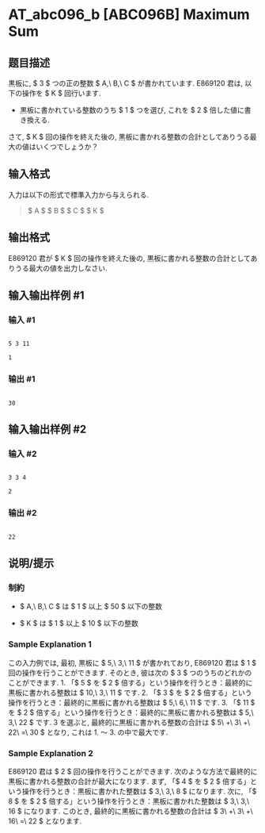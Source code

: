 # AT_abc096_b [ABC096B] Maximum Sum

## 题目描述

[problemUrl]: https://atcoder.jp/contests/abc096/tasks/abc096_b

黒板に, $ 3 $ つの正の整数 $ A,\ B,\ C $ が書かれています. E869120 君は, 以下の操作を $ K $ 回行います.

- 黒板に書かれている整数のうち $ 1 $ つを選び, これを $ 2 $ 倍した値に書き換える.

さて, $ K $ 回の操作を終えた後の, 黒板に書かれる整数の合計としてありうる最大の値はいくつでしょうか？

## 输入格式

入力は以下の形式で標準入力から与えられる.

> $ A $ $ B $ $ C $ $ K $

## 输出格式

E869120 君が $ K $ 回の操作を終えた後の, 黒板に書かれる整数の合計としてありうる最大の値を出力しなさい.

## 输入输出样例 #1

### 输入 #1

```
5 3 11
1
```

### 输出 #1

```
30
```

## 输入输出样例 #2

### 输入 #2

```
3 3 4
2
```

### 输出 #2

```
22
```

## 说明/提示

### 制約

- $ A,\ B,\ C $ は $ 1 $ 以上 $ 50 $ 以下の整数
- $ K $ は $ 1 $ 以上 $ 10 $ 以下の整数

### Sample Explanation 1

この入力例では, 最初, 黒板に $ 5,\ 3,\ 11 $ が書かれており, E869120 君は $ 1 $ 回の操作を行うことができます. そのとき, 彼は次の $ 3 $ つのうちのどれかのことができます. 1. 「$ 5 $ を $ 2 $ 倍する」という操作を行うとき：最終的に黒板に書かれる整数は $ 10,\ 3,\ 11 $ です. 2. 「$ 3 $ を $ 2 $ 倍する」という操作を行うとき：最終的に黒板に書かれる整数は $ 5,\ 6,\ 11 $ です. 3. 「$ 11 $ を $ 2 $ 倍する」という操作を行うとき：最終的に黒板に書かれる整数は $ 5,\ 3,\ 22 $ です. 3 を選ぶと, 最終的に黒板に書かれる整数の合計は $ 5\ +\ 3\ +\ 22\ =\ 30 $ となり, これは 1. 〜 3. の中で最大です.

### Sample Explanation 2

E869120 君は $ 2 $ 回の操作を行うことができます. 次のような方法で最終的に黒板に書かれる整数の合計が最大になります. まず, 「$ 4 $ を $ 2 $ 倍する」という操作を行うとき：黒板に書かれた整数は $ 3,\ 3,\ 8 $ になります. 次に, 「$ 8 $ を $ 2 $ 倍する」という操作を行うとき：黒板に書かれた整数は $ 3,\ 3,\ 16 $ になります. このとき, 最終的に黒板に書かれる整数の合計は $ 3\ +\ 3\ +\ 16\ =\ 22 $ となります.